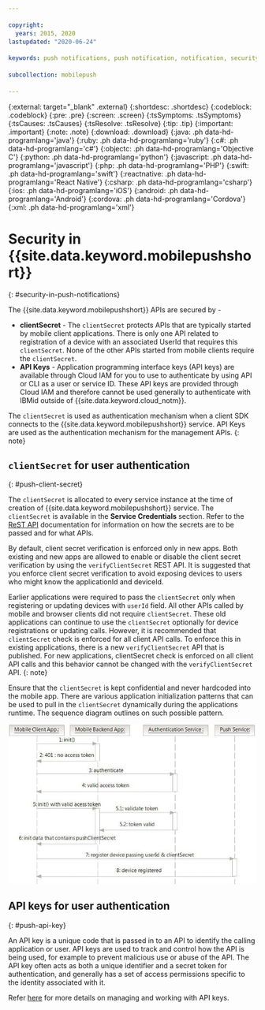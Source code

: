 ```yaml
---

copyright:
  years: 2015, 2020
lastupdated: "2020-06-24"

keywords: push notifications, push notification, notification, security, api keys, clientSecret

subcollection: mobilepush

---
```


{:external: target="_blank" .external}
{:shortdesc: .shortdesc}
{:codeblock: .codeblock}
{:pre: .pre}
{:screen: .screen}
{:tsSymptoms: .tsSymptoms}
{:tsCauses: .tsCauses}
{:tsResolve: .tsResolve}
{:tip: .tip}
{:important: .important}
{:note: .note}
{:download: .download}
{:java: .ph data-hd-programlang='java'}
{:ruby: .ph data-hd-programlang='ruby'}
{:c#: .ph data-hd-programlang='c#'}
{:objectc: .ph data-hd-programlang='Objective C'}
{:python: .ph data-hd-programlang='python'}
{:javascript: .ph data-hd-programlang='javascript'}
{:php: .ph data-hd-programlang='PHP'}
{:swift: .ph data-hd-programlang='swift'}
{:reactnative: .ph data-hd-programlang='React Native'}
{:csharp: .ph data-hd-programlang='csharp'}
{:ios: .ph data-hd-programlang='iOS'}
{:android: .ph data-hd-programlang='Android'}
{:cordova: .ph data-hd-programlang='Cordova'}
{:xml: .ph data-hd-programlang='xml'}

# Security in {{site.data.keyword.mobilepushshort}} 
{: #security-in-push-notifications}

The {{site.data.keyword.mobilepushshort}} APIs are secured by -
- **clientSecret** - The `clientSecret` protects APIs that are typically started by mobile client applications. There is only one API related to registration of a device with an associated UserId that requires this `clientSecret`. None of the other APIs started from mobile clients require the `clientSecret`. 
- **API Keys** - Application programming interface keys (API keys) are available through Cloud IAM for you to use to authenticate by using API or CLI as a user or service ID. These API keys are provided through Cloud IAM and therefore cannot be used generally to authenticate with IBMid outside of {{site.data.keyword.cloud_notm}}. 

The `clientSecret` is used as authentication mechanism when a client SDK connects to the {{site.data.keyword.mobilepushshort}} service. API Keys are used as the authentication mechanism for the management APIs. 
{: note}

## `clientSecret` for user authentication
{: #push-client-secret}

The `clientSecret` is allocated to every service instance at the time of creation of {{site.data.keyword.mobilepushshort}} service. The `clientSecret` is available in the **Service Credentials** section. Refer to the [ReST API](https://eu-gb.imfpush.cloud.ibm.com/imfpush/) documentation for information on how the secrets are to be passed and for what APIs.

By default, client secret verification is enforced only in new apps. Both existing and new apps are allowed to enable or disable the client secret verification by using the `verifyClientSecret` REST API. It is suggested that you enforce client secret verification to avoid exposing devices to users who might know the applicationId and deviceId.

Earlier applications were required to pass the `clientSecret` only when registering or updating devices with `userId` field. All other APIs called by mobile and browser clients did not require `clientSecret`. These old applications can continue to use the `clientSecret` optionally for device registrations or updating calls. However, it is recommended that `clientSecret` check is enforced for all client API calls. To enforce this in existing applications, there is a new `verifyClientSecret` API that is published. For new applications, clientSecret check is enforced on all client API calls and this behavior cannot be changed with the `verifyClientSecret` API.
{: note}

Ensure that the `clientSecret` is kept confidential and never hardcoded into the mobile app. There are various application initialization patterns that can be used to pull in the `clientSecret` dynamically during the applications runtime. The sequence diagram outlines on such possible pattern.

![Enable_Push](images/init_client_secret.jpg "Sequence diagram showing patterns for initialization for pulling in the clientSecret") 

## API keys for user authentication
{: #push-api-key}

An API key is a unique code that is passed in to an API to identify the calling application or user. API keys are used to track and control how the API is being used, for example to prevent malicious use or abuse of the API. The API key often acts as both a unique identifier and a secret token for authentication, and generally has a set of access permissions specific to the identity associated with it.

Refer [here](https://cloud.ibm.com/docs/iam?topic=iam-manapikey) for more details on managing and working with API keys.
